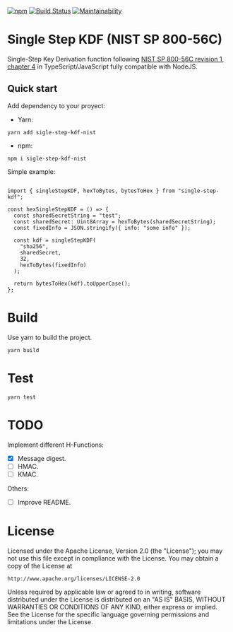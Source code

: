 [![npm](https://img.shields.io/npm/v/sigle-step-kdf-nist)](https://www.npmjs.com/package/sigle-step-kdf-nist)
[![Build Status](https://travis-ci.org/sechosebio/sigle-step-kdf-nist.svg?branch=master)](https://travis-ci.org/sechosebio/sigle-step-kdf-nist)
[![Maintainability](https://api.codeclimate.com/v1/badges/1ab74c42039ea1c279f8/maintainability)](https://codeclimate.com/github/sechosebio/sigle-step-kdf-nist/maintainability)

# Single Step KDF (NIST SP 800-56C)

Single-Step Key Derivation function following [NIST SP 800-56C revision 1, chapter 4](https://nvlpubs.nist.gov/nistpubs/SpecialPublications/NIST.SP.800-56Cr1.pdf) in TypeScript/JavaScript fully compatible with NodeJS.

## Quick start

Add dependency to your proyect: 

- Yarn: 

`yarn add sigle-step-kdf-nist`

- npm:

`npm i sigle-step-kdf-nist`


Simple example: 

```

import { singleStepKDF, hexToBytes, bytesToHex } from "single-step-kdf";

const hexSingleStepKDF = () => {
  const sharedSecretString = "test";
  const sharedSecret: Uint8Array = hexToBytes(sharedSecretString);
  const fixedInfo = JSON.stringify({ info: "some info" });

  const kdf = singleStepKDF(
    "sha256",
    sharedSecret,
    32,
    hexToBytes(fixedInfo)
  );

  return bytesToHex(kdf).toUpperCase();
};

```


# Build

Use yarn to build the project.

`yarn build`

# Test 

`yarn test`

# TODO

Implement different H-Functions: 

- [X] Message digest.
- [ ] HMAC.
- [ ] KMAC.

Others: 
- [ ] Improve README.

# License

Licensed under the Apache License, Version 2.0 (the "License");
you may not use this file except in compliance with the License.
You may obtain a copy of the License at

    http://www.apache.org/licenses/LICENSE-2.0

Unless required by applicable law or agreed to in writing, software
distributed under the License is distributed on an "AS IS" BASIS,
WITHOUT WARRANTIES OR CONDITIONS OF ANY KIND, either express or implied.
See the License for the specific language governing permissions and
limitations under the License.
